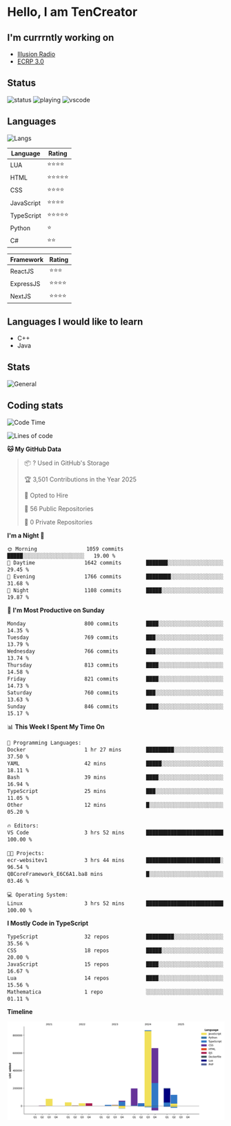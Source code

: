 # Hello, I am TenCreator

## I'm currrntly working on
- [Illusion Radio](https://illusionradio.co.uk/)
- [ECRP 3.0](http://github.com/Emerald-Coast-Roleplay/)

## Status
![status](https://api.statusbadges.me/badge/status/518334475038359555?simple=true&style=for-the-badge)
![playing](https://api.statusbadges.me/badge/playing/518334475038359555?style=for-the-badge)
![vscode](https://api.statusbadges.me/badge/vscode/518334475038359555?style=for-the-badge)

## Languages
![Langs](https://github-readme-stats.vercel.app/api/top-langs/?username=tencreator&layout=compact&theme=radical)


|Language|Rating|
|--------|------|
|LUA|⭐️⭐️⭐️⭐️|
|HTML|⭐️⭐️⭐️⭐️⭐️|
|CSS|⭐️⭐️⭐️⭐️|
|JavaScript|⭐️⭐️⭐️⭐️|
|TypeScript|⭐️⭐️⭐️⭐️⭐️|
|Python|⭐️|
|C#|⭐️⭐️ |

|Framework|Rating|
|--------|------|
|ReactJS|⭐️⭐️⭐|
|ExpressJS|⭐️⭐️⭐️⭐️|
|NextJS|⭐️⭐️⭐⭐️|

## Languages I would like to learn
- C++
- Java

## Stats
![General](https://github-readme-stats.vercel.app/api?username=tencreator&show_icons=true&theme=radical)

## Coding stats

<!--START_SECTION:waka-->
![Code Time](http://img.shields.io/badge/Code%20Time-617%20hrs%2050%20mins-blue)

![Lines of code](https://img.shields.io/badge/From%20Hello%20World%20I%27ve%20Written-2.3%20million%20lines%20of%20code-blue)

**🐱 My GitHub Data** 

> 📦 ? Used in GitHub's Storage 
 > 
> 🏆 3,501 Contributions in the Year 2025
 > 
> 💼 Opted to Hire
 > 
> 📜 56 Public Repositories 
 > 
> 🔑 0 Private Repositories 
 > 
**I'm a Night 🦉** 

```text
🌞 Morning                1059 commits        █████░░░░░░░░░░░░░░░░░░░░   19.00 % 
🌆 Daytime                1642 commits        ███████░░░░░░░░░░░░░░░░░░   29.45 % 
🌃 Evening                1766 commits        ████████░░░░░░░░░░░░░░░░░   31.68 % 
🌙 Night                  1108 commits        █████░░░░░░░░░░░░░░░░░░░░   19.87 % 
```
📅 **I'm Most Productive on Sunday** 

```text
Monday                   800 commits         ████░░░░░░░░░░░░░░░░░░░░░   14.35 % 
Tuesday                  769 commits         ███░░░░░░░░░░░░░░░░░░░░░░   13.79 % 
Wednesday                766 commits         ███░░░░░░░░░░░░░░░░░░░░░░   13.74 % 
Thursday                 813 commits         ████░░░░░░░░░░░░░░░░░░░░░   14.58 % 
Friday                   821 commits         ████░░░░░░░░░░░░░░░░░░░░░   14.73 % 
Saturday                 760 commits         ███░░░░░░░░░░░░░░░░░░░░░░   13.63 % 
Sunday                   846 commits         ████░░░░░░░░░░░░░░░░░░░░░   15.17 % 
```


📊 **This Week I Spent My Time On** 

```text
💬 Programming Languages: 
Docker                   1 hr 27 mins        █████████░░░░░░░░░░░░░░░░   37.50 % 
YAML                     42 mins             █████░░░░░░░░░░░░░░░░░░░░   18.11 % 
Bash                     39 mins             ████░░░░░░░░░░░░░░░░░░░░░   16.94 % 
TypeScript               25 mins             ███░░░░░░░░░░░░░░░░░░░░░░   11.05 % 
Other                    12 mins             █░░░░░░░░░░░░░░░░░░░░░░░░   05.20 % 

🔥 Editors: 
VS Code                  3 hrs 52 mins       █████████████████████████   100.00 % 

🐱‍💻 Projects: 
ecr-websitev1            3 hrs 44 mins       ████████████████████████░   96.54 % 
QBCoreFramework_E6C6A1.ba8 mins              █░░░░░░░░░░░░░░░░░░░░░░░░   03.46 % 

💻 Operating System: 
Linux                    3 hrs 52 mins       █████████████████████████   100.00 % 
```

**I Mostly Code in TypeScript** 

```text
TypeScript               32 repos            █████████░░░░░░░░░░░░░░░░   35.56 % 
CSS                      18 repos            █████░░░░░░░░░░░░░░░░░░░░   20.00 % 
JavaScript               15 repos            ████░░░░░░░░░░░░░░░░░░░░░   16.67 % 
Lua                      14 repos            ████░░░░░░░░░░░░░░░░░░░░░   15.56 % 
Mathematica              1 repo              ░░░░░░░░░░░░░░░░░░░░░░░░░   01.11 % 
```



**Timeline**

![Lines of Code chart](https://raw.githubusercontent.com/tencreator/tencreator/main/assets/bar_graph.png)


<!--END_SECTION:waka-->
